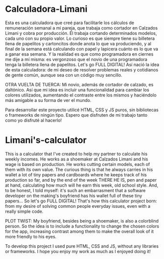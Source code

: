 # Calculadora-Limani
Esta es una calculadora que creé para facilitarle los cálculos de remuneración semanal a mi pareja, que trabaja como cortador en Calzados Limani y cobra por producción.
Él trabaja cortando determinados modelos, cada uno con su propio valor. Lo curioso es que siempre tiene su billetera llena de papelitos y cartoncitos donde anota lo que va produciendo, y al final de la semana está calculando con papel y lapicera cuánto es lo que va a ganar esa semana.
Y la realidad es que como programadora en ciernes me dije a mí misma: es vergonzoso que el novio de una programadora tenga la billetera llena de papelitos. Let's go FULL DIGITAL!
Así nació la idea de esta calculadora: de mi deseo de resolver problemas reales y cotidianos de gente común, aunque sea con un código muy sencillo.

OTRA VUELTA DE TUERCA: Mi novio, además de cortador de calzado, es daltónico. Así que mi idea es incluir una funcionalidad para cambiar los colores utilizados, aumentando el contraste entre los mismos y haciéndolo más amigable a su forma de ver el mundo.

Para desarrollar este proyecto utilicé HTML, CSS y JS puros, sin bibliotecas o frameworks de ningún tipo. Espero que disfruten de mi trabajo tanto como yo disfruté al hacerlo! 

# Limani's-calculator
This is a calculator that I've created to help my partner to calculate his weekly incomes. He works as a shoemaker at Calzados Limani and his wage is based on production. He works cutting certain models, each of them with its own value. The curious thing is that he always carries in his wallet a lot of tiny papers and cardboards where he keeps track of his production so far, and by the end of the week THERE HE IS, pen and paper at hand, calculating how much will he earn this week, old school style. 
And, to be honest, I told myself: it's such an embarrasment that a software developer on the making's boyfriend has his wallet full of these tiny papers... So let's go FULL DIGITAL!
That's how this calculator project born: from my desire of solving common people everyday issues, even with a really simple code.

PLOT TWIST: My boyfriend, besides being a shoemaker, is also a colorblind person. So the idea is to include a functionality to change the chosen colors for the app, increasing contrast among them to make the overall look of it more friendly to his eyes.

To develop this project I used pure HTML, CSS and JS, without any libraries or frameworks. I hope you enjoy my work as much as I enjoyed doing it!
